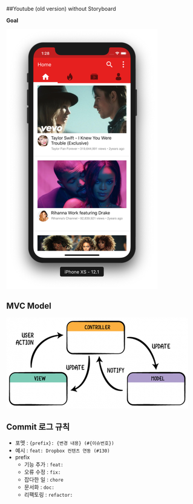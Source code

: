 ##Youtube (old version) without Storyboard

**Goal**

![README_AppImage](https://github.com/corykim0829/OldYouTube/blob/master/README_AppImage.png)

## MVC Model

![README_MVC](https://github.com/corykim0829/OldYouTube/blob/master/README_MVC.png)





## Commit 로그 규칙

- 포멧 : `{prefix}: {변경 내용} (#{이슈번호})`
- 예시 : `feat: Dropbox 컨텐츠 연동 (#130)`
- prefix
  - 기능 추가 : `feat:`
  - 오류 수정 : `fix:`
  - 잡다한 일 : `chore`
  - 문서화 : `doc:`
  - 리팩토링 : `refactor:`


